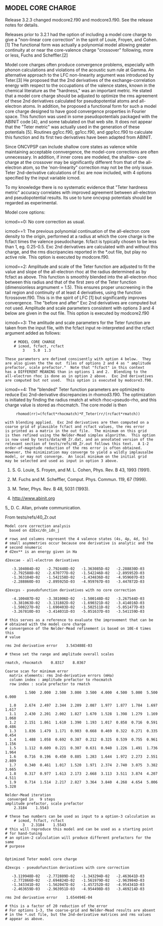 
## MODEL CORE CHARGE

Release 3.2.3 changed modcore2.f90 and modcore3.f90.  See the release
notes for details.

Releases prior to 3.2.1 had the option of including a model core charge
to give a "non-linear core correction" in the spirit of Louie, Froyen, and
Cohen.[1]  The functional form was actually a polynomial model allowing
greater continuity at or near the core-valence charge "crossover" following,
more or less, Fuchs and Scheffler.[2]

Model core charges often produce convergence problems, especially  with
phonon calculations and violations of the acoustic sum rule at Gamma.  An
alternative approach to the LFC non-linearity argument was introduced by
Teter.[3]  He proposed that the 2nd derivatives of the exchange-correlation
energy with respect to the occupations of the valence states, known in the
chemical literature as the "hardness," was an important metric.  He
stated that a model core charge should be adjusted to optimize the rms
agreement of these 2nd derivatives calculated for pseudopotential atoms
and all-electron atoms.  In addition, he proposed a functional form for
such a model core charge designed to have good convergence properties
in Fourier space.  This function was used in some pseudopotentials
packaged with the ABINIT code [4}, and some tabulated on that web site.
It  does not appear that the "Teter metric" was actually used in the
generation of these potentials [5].  Routines gg1cc.f90, gp1cc.f90, and
gpp1cc.f90 to calculate  this function and its first two derivatives have
been adapted from ABINIT.

Since ONCVPSP can include shallow core states as valence while
maintaining acceptable connvergence, the model-core corrections are
often unnecessary.  In addition, if inner cores are modeled, the shallow-
core charge at the crossover may be significantly different from that
of the all-electron atom, so the 'non-linearity" correction may not be
the only issue.  Teter 2nd-derivative calculations of Exc are now
included, with 4 options specified by the input variable icmod.

To my knowledge there is no systematic evidence that "Teter hardness
metric" accuracy correlates with improved agreement between all-electron
and pseudopotential results. Its use to tune oncvpsp potentials should be
regarded as experimental.

Model core options:

icmod==0:
    No core correction as usual.

icmod==1:
    The previous polynomial continuation of the all-electron core density
    to the origin, performed at a radius at which the core charge is
    the fcfact times the valence pseudocharge.  fcfact is typically chosen
    to be less than 1, eg. 0.25-0.5.  Exc 2nd derivatives are calculated
    with and without this charge, and the rms discripancies reported in the
    *.out file, but play no active role.  This option is executed by
    modcore.f90.

icmod==2:
    Amplitude and scale of the Teter function are adjusted to fit the
    value and slope of the all-electron rhoc at the radius determined
    as by fcfact as above.  This function is smoothly blended into the
    all-electron rhoc between this radius and that of the first zero
    of the Teter function (dimensionless argmument = 1.5).  This
    ensures proper unscreening in the tail region and continuity of
    at least 4 derivatives, using the function fcrossover.f90.  This is
    in the spirit of LFC [1] but significantly improves convergence.
    The "before and after" Exc 2nd derivatives are computed but not
    used.  Amplitude and scale parameters consistent with options 3 and 4
    below are given in the out file.  This option is executed by modcore2.f90

icmod==3:
    The amlitude and scale parameters for the Teter function are taken
    from the input file, with the fcfact input re-interpreted and the
    rcfact argument added as follows:

        # MODEL CORE CHARGE
        # icmod, fcfact, rcfact
            3    5.0  1.3

    These parameters are defined consisently with option 4 below.  They
    are also given the the out  files of options 2 and 4 as " amplitude
    prefactor, scale prefactor."  Note that "fcfact" in this context
    has a DIFFERENT MEANING than in options 1 and 2.  Blending to the
    all-electron rhoc is done as in option 2 above.  Exc 2nd derivatives
    are computed but not used.  This option is executed by modcore3.f90.

icmod==4:
    The "blended" Teter function parameters are optimized to reduce Exc
    2nd-derivative discrepancies in rhomod3.f90.  The optimization is
    initiated by finding the radius rmatch at which rhoc=pseudo-rho, and
    this charge value is stored as rhocmatch.  The core model is then

         rhomod(rr)=(fcfact*rhocmatch)*F_Teter(rr/(rcfact*rmatch))

    with blending applied.  Exc 2nd derivatives are then computed on a
    coarse grid of plausible fcfact and rcfact values, the rms error
    is printed as a matrix in the out file.  The minimum on this grid
    is then refined using the Nelder-Mead simplex algorithm.  This option
    is now used by tests/data/40_Zr.dat, and an annotated version of the
    relevant section of tests/refs/40_Zr.out follows this text.  A 1-2
    order-of-magntude reduction of the rms error is often obtained.
    However, the minimization may converge to yield a wildly implausalbe
    model, or may not converge.  An local minimum on the initial grid
    may be selected and used as input in option 3 above.

1) S. G. Louie, S. Froyen, and M. L. Cohen, Phys. Rev. B 43, 1993 (1991).

2) M. Fuchs and M. Scheffler, Comput. Phys. Commun. 119, 67 (1999).

3) M. Teter, Phys. Rev. B 48, 5031 (1993).

4) http://www.abinit.org

5_ D. C. Allan, private communication.


From tests/refs/40_Zr.out

```
Model core correction analysis
  based on d2Exc/dn_idn_j

# rows and columns represent the 4 valence states (4s, 4p, 4d, 5s)
# small asymmetries occur because one derivative is analytic and the
# second nnumeric
# d2ex** is an energy given in Ha

d2excae - all-electron derivatives

   -3.104084D-02   -2.792440D-02   -1.363085D-02   -2.288830D-03
   -2.792588D-02   -2.670777D-02   -1.542246D-02   -2.895952D-03
   -1.363104D-02   -1.542158D-02   -1.434836D-02   -4.959607D-03
   -2.288860D-03   -2.895925D-03   -4.959767D-03   -3.447872D-03

d2excps - pseudofunction derivatives with no core correction

   -4.100487D-02   -3.381006D-02   -1.500148D-02   -3.267544D-03
   -3.381063D-02   -3.131882D-02   -1.690321D-02   -3.414016D-03
   -1.500227D-02   -1.690403D-02   -1.502511D-02   -5.051477D-03
   -3.267810D-03   -3.414031D-03   -5.051637D-03   -3.541159D-03

# this serves as a reference to evaluate the improvement that can be
# obtained with the model core charge
# convergence of the Nelder-Mead refinement is based on 10E-4 times this
# value

rms 2nd derivative error    3.543488E-03

# these set the range and amplitude overall scales

rmatch, rhocmatch    0.8317    8.0367

Coarse scan for minimum error
  matrix elements: rms 2nd-derivative errors (mHa)
  column index : amplitude prefactor to rhocmatch
  row index : scale prefactor to rmatch

         1.500  2.000  2.500  3.000  3.500  4.000  4.500  5.000  5.500  6.000

  1.0    2.674  2.497  2.344  2.209  2.087  1.977  1.877  1.784  1.697  1.617
  1.1    2.430  2.201  2.002  1.827  1.670  1.528  1.398  1.279  1.169  1.068
  1.2    2.151  1.861  1.610  1.390  1.193  1.017  0.858  0.716  0.591  0.486
  1.3    1.836  1.479  1.171  0.903  0.668  0.469  0.322  0.271  0.335  0.454
  1.4    1.488  1.058  0.692  0.387  0.212  0.325  0.539  0.755  0.961  1.156
  1.5    1.112  0.609  0.221  0.307  0.631  0.940  1.226  1.491  1.736  1.964
  1.6    0.716  0.196  0.450  0.885  1.283  1.644  1.972  2.273  2.551  2.809
  1.7    0.340  0.461  1.017  1.520  1.971  2.374  2.740  3.075  3.382  3.665
  1.8    0.317  0.977  1.613  2.173  2.668  3.113  3.511  3.874  4.207  4.511
  1.9    0.714  1.514  2.217  2.827  3.364  3.840  4.268  4.654  5.006  5.328

Nelder-Mead iteration
 converged in   9 steps
amplitude prefactor, scale prefactor
    2.3184    1.5543

# these two numbers can be used as input to a option-3 calculation as
    # icmod, fcfact, rcfact
        3   2.3184    1.5543
# this will reproduce this model and can be used as a starting point
# for hand-tuning
# an option-2 calculation will produce different prefactors for the  same
# purpose


Optimized Teter model core charge

d2excps - pseudofunction derivatives with core correction

   -3.119948D-02   -2.772889D-02   -1.343294D-02   -2.463641D-03
   -2.772866D-02   -2.694824D-02   -1.561979D-02   -2.963984D-03
   -1.343341D-02   -1.562047D-02   -1.457252D-02   -4.954341D-03
   -2.463659D-03   -2.963951D-03   -4.954498D-03   -3.469214D-03

rms 2nd derivative error    1.654494E-04

# this is a factor of 20 reduction of the error
# For options 1-3, the coarse-grid and Nelder-Mead results are absent
# in the *.out file, but the 2nd-derivative matrices and rms values
# appear as above.
```
